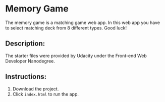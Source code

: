 # Memory Game
 
 The memory game is a matching game web app. In this web app you have to select matching deck from 8 different types. Good luck!

## Description:

The starter files were provided by Udacity under the Front-end Web Developer Nanodegree.

## Instructions:

1) Download the project.
2) Click `index.html` to run the app.